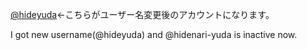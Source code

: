 [@hideyuda](https://github.com/hideyuda)←こちらがユーザー名変更後のアカウントになります。

I got new username(@hideyuda) and @hidenari-yuda is inactive now.
